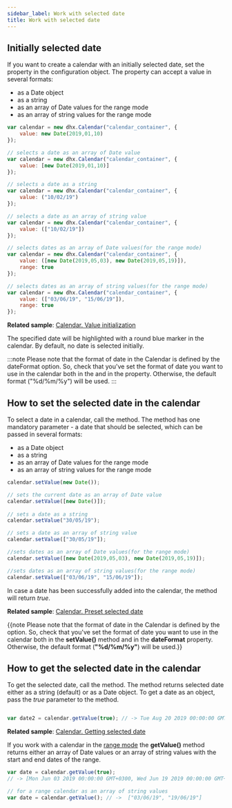 ```yaml
---
sidebar_label: Work with selected date
title: Work with selected date 
---
```


## Initially selected date

If you want to create a calendar with an initially selected date, set the [](calendar/api/calendar_value_config.md) property in the configuration object. The property can accept a value in several formats:

- as a Date object
- as a string
- as an array of Date values for the range mode
- as an array of string values for the range mode

```javascript
var calendar = new dhx.Calendar("calendar_container", {
    value: new Date(2019,01,10)
});

// selects a date as an array of Date value
var calendar = new dhx.Calendar("calendar_container", {
    value: [new Date(2019,01,10)]
});

// selects a date as a string
var calendar = new dhx.Calendar("calendar_container", {
    value: ("10/02/19")
});

// selects a date as an array of string value
var calendar = new dhx.Calendar("calendar_container", {
    value: (["10/02/19"])
});

// selects dates as an array of Date values(for the range mode)
var calendar = new dhx.Calendar("calendar_container", {
    value: ([new Date(2019,05,03), new Date(2019,05,19)]),
    range: true  
});

// selects dates as an array of string values(for the range mode)
var calendar = new dhx.Calendar("calendar_container", {
    value: (["03/06/19", "15/06/19"]),
    range: true  
});
```

**Related sample**: [Calendar. Value initialization](https://snippet.dhtmlx.com/epjjww3l)

The specified date will be highlighted with a round blue marker in the calendar. By default, no date is selected initially.

:::note
Please note that the format of date in the Calendar is defined by the dateFormat option. So, check that you've set the format of date you want to use in the calendar both in the [](calendar/api/calendar_value_config.md) and in the [](calendar/api/calendar_dateformat_config.md) property. Otherwise, the default format ("%d/%m/%y") will be used.
:::

## How to set the selected date in the calendar

To select a date in a calendar, call the [](calendar/api/calendar_setvalue_method.md) method. The method has one mandatory parameter - a date that should be selected, which can be passed in several formats:

- as a Date object
- as a string
- as an array of Date values for the range mode
- as an array of string values for the range mode

```javascript
calendar.setValue(new Date());

// sets the current date as an array of Date value
calendar.setValue([new Date()]);
 
// sets a date as a string
calendar.setValue("30/05/19");

// sets a date as an array of string value
calendar.setValue(["30/05/19"]);

//sets dates as an array of Date values(for the range mode)
calendar.setValue([new Date(2019,05,03), new Date(2019,05,19)]);

//sets dates as an array of string values(for the range mode)
calendar.setValue(["03/06/19", "15/06/19"]);
```

In case a date has been successfully added into the calendar, the method will return *true*.

**Related sample**: [Calendar. Preset selected date](https://snippet.dhtmlx.com/vmg11002)

{{note Please note that the format of date in the Calendar is defined by the [](calendar/api/calendar_dateformat_config.md) option. So, check that you've set the format of date you want to use in the calendar both in the
**setValue()** method and in the **dateFormat** property. Otherwise, the default format (**"%d/%m/%y"**) will be used.}}

## How to get the selected date in the calendar

To get the selected date, call the [](calendar/api/calendar_getvalue_method.md) method. The method returns selected date either as a string (default) or as a Date object. 
To get a date as an object, pass the *true* parameter to the method.

```javascript

var date2 = calendar.getValue(true); // -> Tue Aug 20 2019 00:00:00 GMT+0300 
```

**Related sample**: [Calendar. Getting selected date](https://snippet.dhtmlx.com/k2vrfqj0)

If you work with a calendar in the [range mode](calendar/configuring.md#rangemode) the **getValue()** method returns either an array of Date values or an array of string values with the start and end dates of the range.

```javascript
var date = calendar.getValue(true); 
// -> [Mon Jun 03 2019 00:00:00 GMT+0300, Wed Jun 19 2019 00:00:00 GMT+0300]

// for a range calendar as an array of string values 
var date = calendar.getValue(); // ->  ["03/06/19", "19/06/19"]
```


